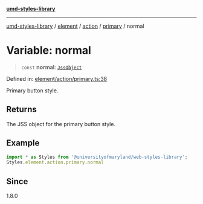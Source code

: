[**umd-styles-library**](../../../../../../README.md)

***

[umd-styles-library](../../../../../../modules.md) / [element](../../../../../README.md) / [action](../../../README.md) / [primary](../README.md) / normal

# Variable: normal

> `const` **normal**: [`JssObject`](../../../../../../utilities/namespaces/transform/type-aliases/JssObject.md)

Defined in: [element/action/primary.ts:38](https://github.com/UMD-Digital/design-system/blob/8c958a0419ab79ba8bcba0aabd12f79a69ac5834/packages/styles/source/element/action/primary.ts#L38)

Primary button style.

## Returns

The JSS object for the primary button style.

## Example

```typescript
import * as Styles from '@universityofmaryland/web-styles-library';
Styles.element.action.primary.normal
```

## Since

1.8.0
